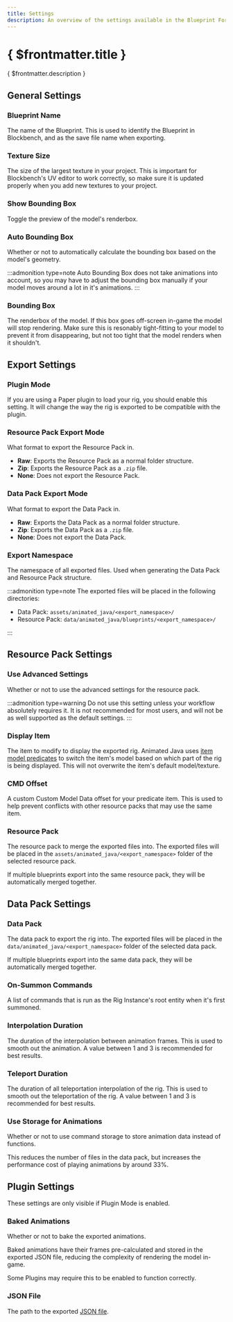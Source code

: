 ```yaml
---
title: Settings
description: An overview of the settings available in the Blueprint Format.
---
```


# { $frontmatter.title }

{ $frontmatter.description }

## General Settings

### Blueprint Name

The name of the Blueprint. This is used to identify the Blueprint in Blockbench, and as the save file name when exporting.

### Texture Size

The size of the largest texture in your project. This is important for Blockbench's UV editor to work correctly, so make sure it is updated properly when you add new textures to your project.

### Show Bounding Box

Toggle the preview of the model's renderbox.

### Auto Bounding Box

Whether or not to automatically calculate the bounding box based on the model's geometry.

:::admonition type=note
Auto Bounding Box does not take animations into account, so you may have to adjust the bounding box manually if your model moves around a lot in it's animations.
:::

### Bounding Box

The renderbox of the model. If this box goes off-screen in-game the model will stop rendering. Make sure this is resonably tight-fitting to your model to prevent it from disappearing, but not too tight that the model renders when it shouldn't.

## Export Settings

### Plugin Mode

If you are using a Paper plugin to load your rig, you should enable this setting. It will change the way the rig is exported to be compatible with the plugin.

### Resource Pack Export Mode

What format to export the Resource Pack in.

-   **Raw**: Exports the Resource Pack as a normal folder structure.
-   **Zip**: Exports the Resource Pack as a `.zip` file.
-   **None**: Does not export the Resource Pack.

### Data Pack Export Mode

What format to export the Data Pack in.

-   **Raw**: Exports the Data Pack as a normal folder structure.
-   **Zip**: Exports the Data Pack as a `.zip` file.
-   **None**: Does not export the Data Pack.

### Export Namespace

The namespace of all exported files. Used when generating the Data Pack and Resource Pack structure.

:::admonition type=note
The exported files will be placed in the following directories:

-   Data Pack: `assets/animated_java/<export_namespace>/`
-   Resource Pack: `data/animated_java/blueprints/<export_namespace>/`

:::

## Resource Pack Settings

### Use Advanced Settings

Whether or not to use the advanced settings for the resource pack.

:::admonition type=warning
Do not use this setting unless your workflow absolutely requires it. It is not recommended for most users, and will not be as well supported as the default settings.
:::

### Display Item

The item to modify to display the exported rig. Animated Java uses [item model predicates](https://minecraft.wiki/w/Tutorials/Models#Item_predicates) to switch the item's model based on which part of the rig is being displayed. This will not overwrite the item's default model/texture.

### CMD Offset

A custom Custom Model Data offset for your predicate item. This is used to help prevent conflicts with other resource packs that may use the same item.

### Resource Pack

The resource pack to merge the exported files into. The exported files will be placed in the `assets/animated_java/<export_namespace>` folder of the selected resource pack.

If multiple blueprints export into the same resource pack, they will be automatically merged together.

## Data Pack Settings

### Data Pack

The data pack to export the rig into. The exported files will be placed in the `data/animated_java/<export_namespace>` folder of the selected data pack.

If multiple blueprints export into the same data pack, they will be automatically merged together.

### On-Summon Commands

A list of commands that is run as the Rig Instance's root entity when it's first summoned.

### Interpolation Duration

The duration of the interpolation between animation frames. This is used to smooth out the animation. A value between 1 and 3 is recommended for best results.

### Teleport Duration

The duration of all teleportation interpolation of the rig. This is used to smooth out the teleportation of the rig. A value between 1 and 3 is recommended for best results.

### Use Storage for Animations

Whether or not to use command storage to store animation data instead of functions.

This reduces the number of files in the data pack, but increases the performance cost of playing animations by around 33%.

## Plugin Settings

These settings are only visible if Plugin Mode is enabled.

### Baked Animations

Whether or not to bake the exported animations.

Baked animations have their frames pre-calculated and stored in the exported JSON file, reducing the complexity of rendering the model in-game.

Some Plugins may require this to be enabled to function correctly.

### JSON File

The path to the exported [JSON file]().

